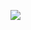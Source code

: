 <a href="https://pytorch.org/" target="_blank"><img src="https://img.shields.io/badge/000000 ?style=flat&logo=#EE4C2C&logoColor=#EE4C2C"/></a>
